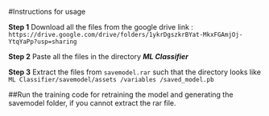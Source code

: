 #Instructions for usage  

**Step 1** Download all the files from the google drive link : `https://drive.google.com/drive/folders/1ykrDgszkrBYat-MkxFGAmjOj-YtqYaPp?usp=sharing`  

**Step 2** Paste all the files in the directory ***ML Classifier***

**Step 3** Extract the files from ``savemodel.rar`` such that the directory looks like  
           ```
           ML Classifier/savemodel/assets
                                   /variables
                                   /saved_model.pb
           ```
    
##Run the training code for retraining the model and generating the savemodel folder, if you cannot extract the rar file.  

